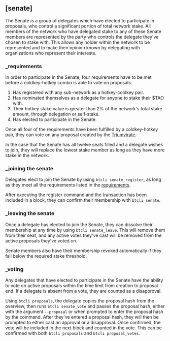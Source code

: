 
## [senate]

The Senate is a group of delegates which have elected to participate in proposals, who control a significant portion of total network stake. All members of the network who have delegated stake to any of these Senate members are represented by the party who controls the delegate they've chosen to stake with. This allows any holder within the network to be represented and to make their opinion known by delegating with organizations who represent their interests.

### _requirements

In order to participate in the Senate, four requirements have to be met before a coldkey-hotkey combo is able to vote on proposals.

1. Has registered with any sub-network as a hotkey-coldkey pair.
2. Has nominated themselves as a delegate for anyone to stake their $TAO with.
3. Their hotkey stake value is greater than 2% of the network's total stake amount, through delegation or self-stake.
4. Has elected to participate in the Senate.

Once all four of the requirements have been fulfilled by a coldkey-hotkey pair, they can vote on any proposal created by the [Triumvirate](glossary/glossary#triumvirate).

In the case that the Senate has all twelve seats filled and a delegate wishes to join, they will replace the lowest stake member as long as they have more stake in the network.

### _joining the senate

Delegates elect to join the Senate by using `btcli senate_register`, as long as they meet all the requirements listed in the [requirements](governance/senate#requirements).

After executing the register command and the transaction has been included in a block, they can confirm their membership with `btcli senate`.

### _leaving the senate

Once a delegate has elected to join the Senate, they can dissolve their membership at any time by using `btcli senate_leave`. This will remove them from their seat, and any active votes they've cast will be removed from the active proposals they've voted on.

Senate members also have their membership revoked automatically if they fall below the required stake threshold.

### _voting

Any delegates that have elected to participate in the Senate have the ability to vote on active proposals within the time limit from creation to proposal end. If a delegate is absent from a vote, they are counted as a disapproval.

Using `btcli proposals`, the delegate copies the proposal hash from the overview, then runs `btcli senate_vote` and passes the proposal hash, either with the argument `--proposal` or when prompted to enter the proposal hash by the command. After they've entered a proposal hash, they will then be prompted to either cast an approval or a disapproval. Once confirmed, the vote will be included in the next block and counted in the vote. This can be confirmed with both `btcli proposals` and `btcli proposal_votes`.